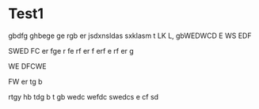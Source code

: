 # Test1
gbdfg
ghbege
ge
rgb
er
jsdxnsldas
sxklasm
t
LK
L,
gbWEDWCD
E
WS
EDF

SWED
FC
er
fge
r
fe
rf
er
f
erf
e
rf
er
g

WE
DFCWE

FW
er
tg
b

rtgy
hb
tdg
b
t
gb
wedc
wefdc
swedcs
e
cf
sd
